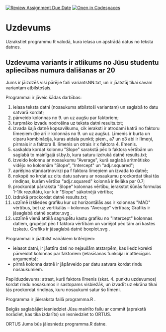 [![Review Assignment Due Date](https://classroom.github.com/assets/deadline-readme-button-22041afd0340ce965d47ae6ef1cefeee28c7c493a6346c4f15d667ab976d596c.svg)](https://classroom.github.com/a/7wfF9Ucl)
[![Open in Codespaces](https://classroom.github.com/assets/launch-codespace-2972f46106e565e64193e422d61a12cf1da4916b45550586e14ef0a7c637dd04.svg)](https://classroom.github.com/open-in-codespaces?assignment_repo_id=18670357)
# Uzdevums
 Uzrakstiet programmu R valodā, kura ielasa un apstrādā datus no teksta datnes.

## Uzdevuma variants ir atlikums no Jūsu studentu apliecības numura dalīšanas ar 20
 
 Jums ir jāizdzēš visi pārējie faili variantsNN.txt, un ir jāatstāj tikai savam variantam atbilstošais.

 Programmai ir jāveic šādas darbības:
 1. ielasa teksta datni (nosaukums atbilstoši variantam) un saglabā to datu satvarā kordat;
 2. pārveido kolonnas no 9. un uz augšu par faktoriem;
 3. turpmāko izvadu nodrošina uz teksta datni results.txt;
 4. izvada šajā datnē kopsavilkumu, cik ieraksti ir atrodami katrā no faktoru līmeņiem (tie arī ir kolonnās no 9. un uz augšu).
   Līmenis ir burta un ciparu kombinācija, kuras atdala punkti; piem., a7 un x3 abi ir līmeņi, pirmais ir a faktora 8. līmenis un otrais ir x faktora 4. līmenis.
 5. saskalda kordat kolonnu "Slope" sarakstā pēc b faktora vērtībām un saglabā to mainīgajā sl.by.b, kura saturu izdrukā datnē results.txt;
 6. izveido kolonnu ar nosaukumu "Average", kurā saglabā aritmētisko vidējo no kolonnām "Slope", "Intercept" un "adj.r.squared";
 7. aprēķina standartnovirzi pa f faktora līmeņiem un izvada to datnē;
 8. nokopē no krdat uz citu datu satvaru ar nosaukumu prockordat tikai tās rindiņas, kurām vērtība "adj.r.squared" kolonnā ir lielāka par 0.7;
 9. prockordat pārraksta "Slope" kolonnas vērtību, ierakstot šūnās formulas 1-1/k rezultātu, kur k ir "Slope" sākotnējā vērtība;
 10. izdrukā prockordat datnē results.txt;
 11. uzzīmē izkliedes grafiku kur uz horizontālās ass ir kolonnas "MAD" vērtībus, bet uz vertikālās – kolonnas "Average" vērtības;
     Grafiks ir jāsaglabā datnē scatter.svg .
 13. uzzīmē vienā attēlā sagrupētu kastu grafiku no "Intercept" kolonnas datiem, grupējot pēc f faktora vērtībām un variējot pēc tām arī kastes izskatu.
     Grafiks ir jāsaglabā datnē boxplot.svg .
 
 Programmai ir jāatbilst vairākiem kritērijiem:
 * ielasot datni, ir jāattīra dati no nejaušām atstarpēm, kas liedz korekti pārveidot kolonnas par faktoriem (ielasīšanas funkcijai ir attiecīgais arguments);
 * pirmā kolonna datnē ir jāpārveido par datu satvara kordat rindu nosaukumiem.
 
 Papilduzdevums: atrast, kurš faktora līmenis (skat. 4. punktu uzdevumos) kordat rindu nosakumos ir sastopams visbiežāk, un izvadīt uz ekrāna tikai tās prockordat rindiņas, kuru nosaukumi satur šo līmeni.
 
 Programma ir jāieraksta failā programma.R .

 Beigās saglabājiet iesniedziet Jūsu mainīto failu ar commit (aprakstā norādiet, kas tika izdarīts) un iesniedziet to ORTUS.
 
 ORTUS Jums būs jāiesniedz programma.R datne.
